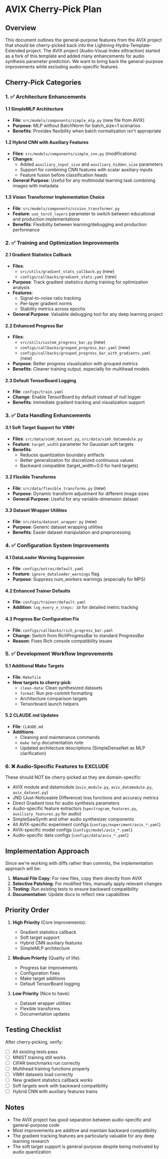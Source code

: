 # AVIX Cherry-Pick Plan

## Overview
This document outlines the general-purpose features from the AVIX project that should be cherry-picked back into the Lightning-Hydra-Template-Extended project. The AVIX project (Audio-Visual Index eXtraction) started as a fork of this template and added many enhancements for audio synthesis parameter prediction. We want to bring back the general-purpose improvements while excluding audio-specific features.

## Cherry-Pick Categories

### 1. ✅ **Architecture Enhancements**

#### 1.1 SimpleMLP Architecture
- **File**: `src/models/components/simple_mlp.py` (new file from AVIX)
- **Purpose**: MLP without BatchNorm for batch_size=1 scenarios
- **Benefits**: Provides flexibility when batch normalization isn't appropriate

#### 1.2 Hybrid CNN with Auxiliary Features
- **Files**: `src/models/components/simple_cnn.py` (modifications)
- **Changes**:
  - Added `auxiliary_input_size` and `auxiliary_hidden_size` parameters
  - Support for combining CNN features with scalar auxiliary inputs
  - Feature fusion before classification heads
- **General Purpose**: Useful for any multimodal learning task combining images with metadata

#### 1.3 Vision Transformer Implementation Choice
- **File**: `src/models/components/vision_transformer.py`
- **Feature**: `use_torch_layers` parameter to switch between educational and production implementations
- **Benefits**: Flexibility between learning/debugging and production performance

### 2. ✅ **Training and Optimization Improvements**

#### 2.1 Gradient Statistics Callback
- **Files**:
  - `src/utils/gradient_stats_callback.py` (new)
  - `configs/callbacks/gradient_stats.yaml` (new)
- **Purpose**: Track gradient statistics during training for optimization analysis
- **Features**:
  - Signal-to-noise ratio tracking
  - Per-layer gradient norms
  - Stability metrics across epochs
- **General Purpose**: Valuable debugging tool for any deep learning project

#### 2.2 Enhanced Progress Bar
- **Files**:
  - `src/utils/custom_progress_bar.py` (new)
  - `configs/callbacks/grouped_progress_bar.yaml` (new)
  - `configs/callbacks/grouped_progress_bar_with_gradients.yaml` (new)
- **Purpose**: Better progress visualization with grouped metrics
- **Benefits**: Cleaner training output, especially for multihead models

#### 2.3 Default TensorBoard Logging
- **File**: `configs/train.yaml`
- **Change**: Enable TensorBoard by default instead of null logger
- **Benefits**: Immediate gradient tracking and visualization support

### 3. ✅ **Data Handling Enhancements**

#### 3.1 Soft Target Support for VIMH
- **Files**: `src/data/vimh_dataset.py`, `src/data/vimh_datamodule.py`
- **Feature**: `target_width` parameter for Gaussian soft targets
- **Benefits**:
  - Reduces quantization boundary artifacts
  - Better generalization for discretized continuous values
  - Backward compatible (target_width=0.0 for hard targets)

#### 3.2 Flexible Transforms
- **File**: `src/data/flexible_transforms.py` (new)
- **Purpose**: Dynamic transform adjustment for different image sizes
- **General Purpose**: Useful for any variable-dimension dataset

#### 3.3 Dataset Wrapper Utilities
- **File**: `src/data/dataset_wrapper.py` (new)
- **Purpose**: Generic dataset wrapping utilities
- **Benefits**: Easier dataset manipulation and preprocessing

### 4. ✅ **Configuration System Improvements**

#### 4.1 DataLoader Warning Suppression
- **File**: `configs/extras/default.yaml`
- **Feature**: `ignore_dataloader_warnings` flag
- **Purpose**: Suppress num_workers warnings (especially for MPS)

#### 4.2 Enhanced Trainer Defaults
- **File**: `configs/trainer/default.yaml`
- **Addition**: `log_every_n_steps: 10` for detailed metric tracking

#### 4.3 Progress Bar Configuration Fix
- **File**: `configs/callbacks/rich_progress_bar.yaml`
- **Change**: Switch from RichProgressBar to standard ProgressBar
- **Reason**: Fixes Rich console compatibility issues

### 5. ✅ **Development Workflow Improvements**

#### 5.1 Additional Make Targets
- **File**: `Makefile`
- **New targets to cherry-pick**:
  - `clean-data`: Clean synthesized datasets
  - `format`: Run pre-commit formatting
  - Architecture comparison targets
  - Tensorboard launch helpers

#### 5.2 CLAUDE.md Updates
- **File**: `CLAUDE.md`
- **Additions**:
  - Cleaning and maintenance commands
  - `make help` documentation note
  - Updated architecture descriptions (SimpleDenseNet as MLP clarification)

### 6. ❌ **Audio-Specific Features to EXCLUDE**

These should NOT be cherry-picked as they are domain-specific:

- AVIX module and datamodule (`avix_module.py`, `avix_datamodule.py`, `avix_dataset.py`)
- JND (Just-Noticeable Difference) loss functions and accuracy metrics
- Direct Gradient loss for audio synthesis parameters
- Audio-specific feature extractors (`spectrogram_features.py`, `auxiliary_features.py` for audio)
- SimpleSawSynth and other audio synthesizer components
- All AVIX-specific experiment configs (`configs/experiment/avix_*.yaml`)
- AVIX-specific model configs (`configs/model/avix_*.yaml`)
- Audio-specific data configs (`configs/data/avix_*.yaml`)

## Implementation Approach

Since we're working with diffs rather than commits, the implementation approach will be:

1. **Manual File Copy**: For new files, copy them directly from AVIX
2. **Selective Patching**: For modified files, manually apply relevant changes
3. **Testing**: Run existing tests to ensure backward compatibility
4. **Documentation**: Update docs to reflect new capabilities

## Priority Order

1. **High Priority** (Core improvements):
   - Gradient statistics callback
   - Soft target support
   - Hybrid CNN auxiliary features
   - SimpleMLP architecture

2. **Medium Priority** (Quality of life):
   - Progress bar improvements
   - Configuration fixes
   - Make target additions
   - Default TensorBoard logging

3. **Low Priority** (Nice to have):
   - Dataset wrapper utilities
   - Flexible transforms
   - Documentation updates

## Testing Checklist

After cherry-picking, verify:
- [ ] All existing tests pass
- [ ] MNIST training still works
- [ ] CIFAR benchmarks run correctly
- [ ] Multihead training functions properly
- [ ] VIMH datasets load correctly
- [ ] New gradient statistics callback works
- [ ] Soft targets work with backward compatibility
- [ ] Hybrid CNN with auxiliary features trains

## Notes

- The AVIX project has good separation between audio-specific and general-purpose code
- Most improvements are additive and maintain backward compatibility
- The gradient tracking features are particularly valuable for any deep learning research
- The soft target support is general-purpose despite being motivated by audio quantization
